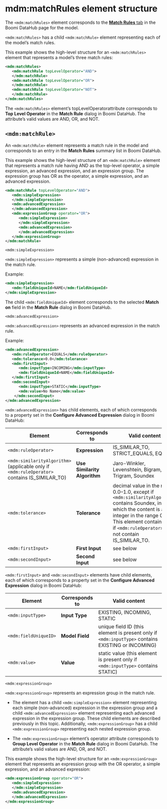 # mdm:matchRules element structure 

<head>
  <meta name="guidename" content="DataHub"/>
  <meta name="context" content="GUID-46da686b-ff3c-48f0-b6bf-6342da090fb9"/>
</head>


The `<mdm:matchRules>` element corresponds to the [**Match Rules** tab](/docs/Atomsphere/Master%20Data%20Hub/Menu/r-mdm-Match_Rules_tab_0454873e-bfcd-4375-9170-df8312ff97d8.md) in the Boomi DataHub page for the model.

`<mdm:matchRules>` has a child `<mdm:matchRule>` element representing each of the model’s match rules.

This example shows the high-level structure for an `<mdm:matchRules>` element that represents a model’s three match rules:

```xml
<mdm:matchRules>
   <mdm:matchRule topLevelOperator="AND">
   </mdm:matchRule>
   <mdm:matchRule topLevelOperator="OR">
   </mdm:matchRule>
   <mdm:matchRule topLevelOperator="NOT">
   </mdm:matchRule>
</mdm:matchRules>
```

The `<mdm:matchRules>` element’s topLevelOperatorattribute corresponds to **Top Level Operator** in the **Match Rule** dialog in Boomi DataHub. The attribute’s valid values are AND, OR, and NOT.

## `<mdm:matchRule>` 

An `<mdm:matchRule>` element represents a match rule in the model and corresponds to an entry in the **Match Rules** summary list in Boomi DataHub. 

This example shows the high-level structure of an `<mdm:matchRule>` element that represents a match rule having AND as the top-level operator, a simple expression, an advanced expression, and an expression group. The expression group has OR as the operator, a simple expression, and an advanced expression.

``` xml
<mdm:matchRule topLevelOperator="AND">
   <mdm:simpleExpression>
   </mdm:simpleExpression>
   <mdm:advancedExpression>
   </mdm:advancedExpression>
   <mdm:expressionGroup operator="OR">
      <mdm:simpleExpression>
      </mdm:simpleExpression>
      <mdm:advancedExpression>
      </mdm:advancedExpression>
   </mdm:expressionGroup>
</mdm:matchRule>
```

`<mdm:simpleExpression>`

`<mdm:simpleExpression>` represents a simple \(non-advanced\) expression in the match rule.

Example:

``` xml
<mdm:simpleExpression>
   <mdm:fieldUniqueId>NAME</mdm:fieldUniqueId>
</mdm:simpleExpression>
```

The child `<mdm:fieldUniqueId>` element corresponds to the selected **Match on** field in the **Match Rule** dialog in Boomi DataHub. 

`<mdm:advancedExpression>`

`<mdm:advancedExpression>` represents an advanced expression in the match rule.

Example:

``` xml
<mdm:advancedExpression>
   <mdm:ruleOperator>EQUALS</mdm:ruleOperator>
   <mdm:tolerance>0.0</mdm:tolerance>
   <mdm:firstInput>
      <mdm:inputType>INCOMING</mdm:inputType>
      <mdm:fieldUniqueId>NAME</mdm:fieldUniqueId>
   </mdm:firstInput>
   <mdm:secondInput>
      <mdm:inputType>STATIC</mdm:inputType>
      <mdm:value>No Name</mdm:value>
    </mdm:secondInput>
</mdm:advancedExpression>
```

`<mdm:advancedExpression>` has child elements, each of which corresponds to a property set in the **Configure Advanced Expression** dialog in Boomi DataHub:

|Element|Corresponds to|Valid content|
|-------|--------------|-------------|
|`<mdm:ruleOperator>`|**Expression**|IS\_SIMILAR\_TO, STRICT\_EQUALS, EQUALS|
|`<mdm:similarityAlgorithm>` \(applicable only if `<mdm:ruleOperator>` contains IS\_SIMILAR\_TO\)|**Use Similarity Algorithm**|Jaro-Winkler, Levenshtein, Bigram, Trigram, Soundex|
|`<mdm:tolerance>`|**Tolerance**|decimal value in the range 0.0–1.0, except if `<mdm:similarityAlgorithm>` contains Soundex, in which the content is an integer in the range 0–4. This element contains 0.0 if `<mdm:ruleOperator>` does not contain IS\_SIMILAR\_TO.|
|`<mdm:firstInput>`|**First Input**|see below|
|`<mdm:secondInput>`|**Second Input**|see below|

`<mdm:firstInput>` and `<mdm:secondInput>` elements have child elements, each of which corresponds to a property set in the **Configure Advanced Expression** dialog in Boomi DataHub:

|Element|Corresponds to|Valid content|
|-------|--------------|-------------|
|`<mdm:inputType>`|**Input Type**|EXISTING, INCOMING, STATIC|
|`<mdm:fieldUniqueID>`|**Model Field**|unique field ID \(this element is present only if `<mdm:inputType>` contains EXISTING or INCOMING\)|
|`<mdm:value>`|**Value**|static value \(this element is present only if `<mdm:inputType>` contains STATIC\)|

`<mdm:expressionGroup>`

`<mdm:expressionGroup>` represents an expression group in the match rule.

-   The element has a child `<mdm:simpleExpression>` element representing each simple \(non-advanced\) expression in the expression group and a child `<mdm:advancedExpression>` element representing each advanced expression in the expression group. These child elements are described previously in this topic. Additionally, `<mdm:expressionGroup>` has a child `<mdm:expressionGroup>` representing each nested expression group.

-   The `<mdm:expressionGroup>` element’s operator attribute corresponds to **Group Level Operator** in the **Match Rule** dialog in Boomi DataHub. The attribute’s valid values are AND, OR, and NOT.


This example shows the high-level structure for an `<mdm:expressionGroup>` element that represents an expression group with the OR operator, a simple expression, and an advanced expression:

``` xml
<mdm:expressionGroup operator="OR">
   <mdm:simpleExpression>
   </mdm:simpleExpression>
   <mdm:advancedExpression>
   </mdm:advancedExpression>
</mdm:expressionGroup>
```